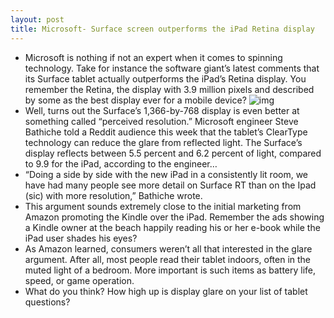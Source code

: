 ```yaml
---
layout: post
title: Microsoft- Surface screen outperforms the iPad Retina display
---
```

* Microsoft is nothing if not an expert when it comes to spinning technology. Take for instance the software giant’s latest comments that its Surface tablet actually outperforms the iPad’s Retina display. You remember the Retina, the display with 3.9 million pixels and described by some as the best display ever for a mobile device?
![img](http://media.idownloadblog.com/wp-content/uploads/2012/06/surface.jpg)
* Well, turns out the Surface’s 1,366-by-768 display is even better at something called “perceived resolution.” Microsoft engineer Steve Bathiche told a Reddit audience this week that the tablet’s ClearType technology can reduce the glare from reflected light. The Surface’s display reflects between 5.5 percent and 6.2 percent of light, compared to 9.9 for the iPad, according to the engineer…
* “Doing a side by side with the new iPad in a consistently lit room, we have had many people see more detail on Surface RT than on the Ipad (sic) with more resolution,” Bathiche wrote.
* This argument sounds extremely close to the initial marketing from Amazon promoting the Kindle over the iPad. Remember the ads showing a Kindle owner at the beach happily reading his or her e-book while the iPad user shades his eyes?
* As Amazon learned, consumers weren’t all that interested in the glare argument. After all, most people read their tablet indoors, often in the muted light of a bedroom. More important is such items as battery life, speed, or game operation.
* What do you think? How high up is display glare on your list of tablet questions?

